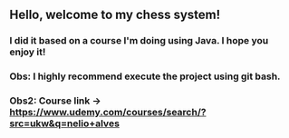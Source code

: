 ## Hello, welcome to my chess system!
### I did it based on a course I'm doing using Java. I hope you enjoy it!
### Obs: I highly recommend execute the project using git bash.
### Obs2: Course link -> https://www.udemy.com/courses/search/?src=ukw&q=nelio+alves
